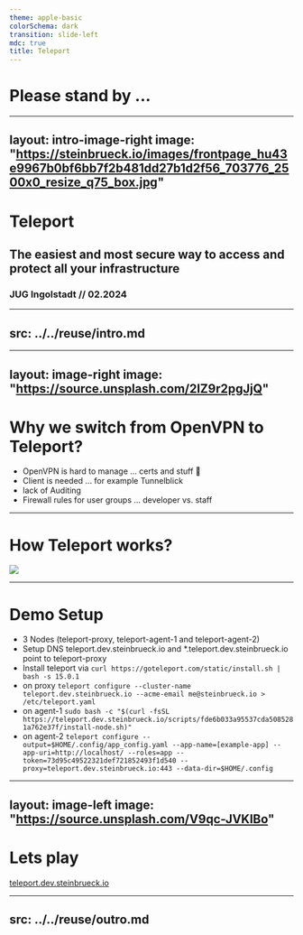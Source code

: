 ```yaml
---
theme: apple-basic
colorSchema: dark
transition: slide-left
mdc: true
title: Teleport
---
```


# Please stand by ...

---
layout: intro-image-right
image: "https://steinbrueck.io/images/frontpage_hu43e9967b0bf6bb7f2b481dd27b1d2f56_703776_2500x0_resize_q75_box.jpg"
---

# Teleport

## The easiest and most secure way to access and protect all your infrastructure

### JUG Ingolstadt // 02.2024

---
src: ../../reuse/intro.md
---

---
layout: image-right
image: "https://source.unsplash.com/2IZ9r2pgJjQ"
---

# Why we switch from OpenVPN to Teleport?

- OpenVPN is hard to manage ... certs and stuff 🔑
- Client is needed ... for example Tunnelblick
- lack of Auditing
- Firewall rules for user groups ... developer vs. staff

---

# How Teleport works?

![](https://goteleport.com/docs/_next/static/assets/getting-started-diagram-1adf5b562e.svg)

---

# Demo Setup

- 3 Nodes (teleport-proxy, teleport-agent-1 and teleport-agent-2)
- Setup DNS teleport.dev.steinbrueck.io and \*.teleport.dev.steinbrueck.io point to teleport-proxy
- Install teleport via `curl https://goteleport.com/static/install.sh | bash -s 15.0.1`
- on proxy `teleport configure --cluster-name teleport.dev.steinbrueck.io --acme-email me@steinbrueck.io > /etc/teleport.yaml`
- on agent-1 `sudo bash -c "$(curl -fsSL https://teleport.dev.steinbrueck.io/scripts/fde6b033a95537cda5085281a762e37f/install-node.sh)"`
- on agent-2 `teleport configure --output=$HOME/.config/app_config.yaml --app-name=[example-app] --app-uri=http://localhost/ --roles=app --token=73d95c49522321def721852493f1d540 --proxy=teleport.dev.steinbrueck.io:443 --data-dir=$HOME/.config`

---
layout: image-left
image: "https://source.unsplash.com/V9qc-JVKIBo"
---

# Lets play

[teleport.dev.steinbrueck.io](https://teleport.dev.steinbrueck.io)

---
src: ../../reuse/outro.md
---
